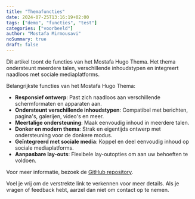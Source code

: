```yaml
---
title: "Themafuncties"
date: 2024-07-25T13:16:19+02:00
tags: ["demo", "functies", "test"]
categories: ["voorbeeld"]
author: "Mostafa Mirmousavi"
noSummary: true
draft: false
---
```

Dit artikel toont de functies van het Mostafa Hugo Thema. Het thema ondersteunt meerdere talen, verschillende inhoudstypen en integreert naadloos met sociale mediaplatforms.

Belangrijkste functies van het Mostafa Hugo Thema:

* **Responsief ontwerp**: Past zich naadloos aan verschillende schermformaten en apparaten aan.
* **Ondersteunt verschillende inhoudstypen**: Compatibel met berichten, pagina's, galerijen, video's en meer.
* **Meertalige ondersteuning**: Maak eenvoudig inhoud in meerdere talen.
* **Donker en modern thema**: Strak en eigentijds ontwerp met ondersteuning voor de donkere modus.
* **Geïntegreerd met sociale media**: Koppel en deel eenvoudig inhoud op sociale mediaplatforms.
* **Aanpasbare lay-outs**: Flexibele lay-outopties om aan uw behoeften te voldoen.

Voor meer informatie, bezoek de [GitHub repository](https://github.com/mirmousaviii/mostafa-hugo-theme).

Voel je vrij om de verstrekte link te verkennen voor meer details. Als je vragen of feedback hebt, aarzel dan niet om contact op te nemen.